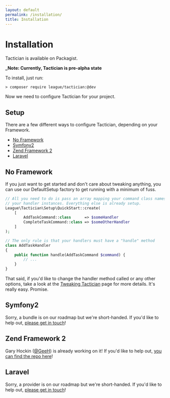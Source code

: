 ```yaml
---
layout: default
permalink: /installation/
title: Installation
---
```


# Installation

Tactician is available on Packagist.

**_Note: Currently, Tactician is pre-alpha state**

To install, just run:

    > composer require league/tactician:@dev

Now we need to configure Tactician for your project.

## Setup
There are a few different ways to configure Tactician, depending on your Framework.

- [No Framework](#no-framework)
- [Symfony2](#symfony2)
- [Zend Framework 2](#zend-framework-2)
- [Laravel](#laravel)

## No Framework

If you just want to get started and don't care about tweaking anything, you can use our DefaultSetup factory to get running with a minimum of fuss.

~~~ php
// All you need to do is pass an array mapping your command class names to
// your handler instances. Everything else is already setup.
League\Tactician\Setup\QuickStart::create(
    [
        AddTaskCommand::class      => $someHandler
        CompleteTaskCommand::class => $someOtherHandler
    ]
);

// The only rule is that your handlers must have a "handle" method
class AddTaskHandler
{
    public function handle(AddTaskCommand $command) {
        // ...
    }
}
~~~

That said, if you'd like to change the handler method called or any other options, take a look at the [Tweaking Tactician](/tweaking-tactician) page for more details. It's really easy. Promise.

## Symfony2
Sorry, a bundle is on our roadmap but we're short-handed. If you'd like to help out, [please get in touch](https://github.com/thephpleague/tactician/issues)!

## Zend Framework 2
Gary Hockin ([@GeeH](https://twitter.com/GeeH)) is already working on it! If you'd like to help out, [you can find the repo here](https://github.com/GeeH/TacticianModule)!

## Laravel
Sorry, a provider is on our roadmap but we're short-handed. If you'd like to help out, [please get in touch](https://github.com/thephpleague/tactician/issues)!
